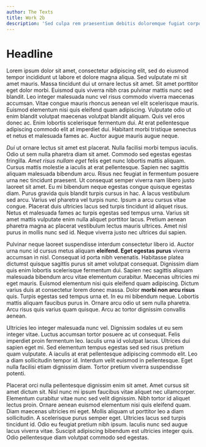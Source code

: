 ```yaml
---
author: The Texts
title: Work 2b
description: 'Sed culpa rem praesentium debitis doloremque fugiat corporis ipsam facilis.'
---
```


# Headline

Lorem ipsum dolor sit amet, consectetur adipiscing elit, sed do eiusmod tempor incididunt ut labore et dolore magna aliqua. Sed vulputate mi sit amet mauris. Massa tincidunt dui ut ornare lectus sit amet. Sit amet porttitor eget dolor morbi. Euismod quis viverra nibh cras pulvinar mattis nunc sed blandit. Leo integer malesuada nunc vel risus commodo viverra maecenas accumsan. Vitae congue mauris rhoncus aenean vel elit scelerisque mauris. Euismod elementum nisi quis eleifend quam adipiscing. Vulputate odio ut enim blandit volutpat maecenas volutpat blandit aliquam. Quis vel eros donec ac. Enim lobortis scelerisque fermentum dui. At erat pellentesque adipiscing commodo elit at imperdiet dui. Habitant morbi tristique senectus et netus et malesuada fames ac. Auctor augue mauris augue neque.

_Dui_ ut ornare lectus sit amet est placerat. Nulla facilisi morbi tempus iaculis. Odio ut sem nulla pharetra diam sit amet. Commodo sed egestas egestas fringilla. _Amet risus nullam eget_ felis eget nunc lobortis mattis aliquam. Cursus mattis molestie a iaculis at erat pellentesque. Sapien nec sagittis aliquam malesuada bibendum arcu. Risus nec feugiat in fermentum posuere urna nec tincidunt praesent. Ut consequat semper viverra nam libero justo laoreet sit amet. Eu mi bibendum neque egestas congue quisque egestas diam. Purus gravida quis blandit turpis cursus in hac. A lacus vestibulum sed arcu. Varius vel pharetra vel turpis nunc. Ipsum a arcu cursus vitae congue. Placerat duis ultricies lacus sed turpis tincidunt id aliquet risus. Netus et malesuada fames ac turpis egestas sed tempus urna. Varius sit amet mattis vulputate enim nulla aliquet porttitor lacus. Pretium aenean pharetra magna ac placerat vestibulum lectus mauris ultrices. Amet nisl purus in mollis nunc sed id. Neque viverra justo nec ultrices dui sapien.

Pulvinar neque laoreet suspendisse interdum consectetur libero id. Auctor urna nunc id cursus metus aliquam **eleifend. Eget egestas purus** viverra accumsan in nisl. Consequat id porta nibh venenatis. Habitasse platea dictumst quisque sagittis purus sit amet volutpat consequat. Dignissim diam quis enim lobortis scelerisque fermentum dui. Sapien nec sagittis aliquam malesuada bibendum arcu vitae elementum curabitur. Maecenas ultricies mi eget mauris. Euismod elementum nisi quis eleifend quam adipiscing. Dictum varius duis at consectetur lorem donec massa. Dolor **morbi non arcu risus** quis. Turpis egestas sed tempus urna et. In eu mi bibendum neque. Lobortis mattis aliquam faucibus purus in. Ornare arcu odio ut sem nulla pharetra. Arcu risus quis varius quam quisque. Arcu ac tortor dignissim convallis aenean.

Ultricies leo integer malesuada nunc vel. Dignissim sodales ut eu sem integer vitae. Luctus accumsan tortor posuere ac ut consequat. Felis imperdiet proin fermentum leo. Iaculis urna id volutpat lacus. Ultrices dui sapien eget mi. Sed elementum tempus egestas sed sed risus pretium quam vulputate. A iaculis at erat pellentesque adipiscing commodo elit. Leo a diam sollicitudin tempor id. Interdum velit euismod in pellentesque. Eget nulla facilisi etiam dignissim diam. Tortor pretium viverra suspendisse potenti.

Placerat orci nulla pellentesque dignissim enim sit amet. Amet cursus sit amet dictum sit. Nisl nunc mi ipsum faucibus vitae aliquet nec ullamcorper. Elementum curabitur vitae nunc sed velit dignissim. Nibh tortor id aliquet lectus proin. Ornare aenean euismod elementum nisi quis eleifend quam. Diam maecenas ultricies mi eget. Mollis aliquam ut porttitor leo a diam sollicitudin. A scelerisque purus semper eget. Ultricies lacus sed turpis tincidunt id. Odio eu feugiat pretium nibh ipsum. Iaculis nunc sed augue lacus viverra vitae. Suscipit adipiscing bibendum est ultricies integer quis. Odio pellentesque diam volutpat commodo sed egestas.
